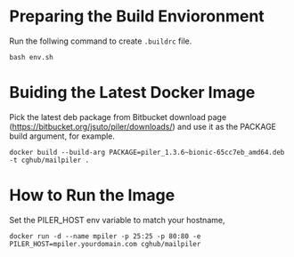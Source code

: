 # Preparing the Build Envioronment

Run the follwing command to create `.buildrc` file.

```
bash env.sh
```

# Buiding the Latest Docker Image 

Pick the latest deb package from Bitbucket download page (https://bitbucket.org/jsuto/piler/downloads/)
and use it as the PACKAGE build argument, for example.

```
docker build --build-arg PACKAGE=piler_1.3.6~bionic-65cc7eb_amd64.deb -t cghub/mailpiler .
```

# How to Run the Image

Set the PILER_HOST env variable to match your hostname, 

```
docker run -d --name mpiler -p 25:25 -p 80:80 -e PILER_HOST=mpiler.yourdomain.com cghub/mailpiler
```
